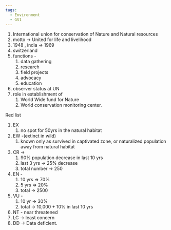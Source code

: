 ```yaml
---
tags:
  - Environment
  - GS1
---
```

1. International union for conservation of Nature and Natural resources
2. motto -> United for life and livelihood
3. 1948 , india -> 1969
4. switzerland
5. functions - 
	1. data gathering
	2. research
	3. field projects
	4. advocacy
	5. education
6. observer status at UN
7. role in establishment of 
	1. World Wide fund for Nature
	2. World conservation monitoring center.

Red list
1. EX 
	1. no spot for 50yrs in the natural habitat
2. EW -(extinct in wild)
	1. known only as survived in captivated zone, or naturalized population away from natural habitat
3. CR -> 
	1. 90% population decrease in last 10 yrs
	2. last 3 yrs -> 25% decrease
	3. total number -> 250
4. EN - 
	1. 10 yrs =>  70%
	2. 5 yrs => 20%
	3. total -> 2500
5. VU -
	1. 10 yr -> 30% 
	2. total -> 10,000 + 10% in last 10 yrs
6. NT - near threatened
7. LC -> least concern
8. DD -> Data deficient.